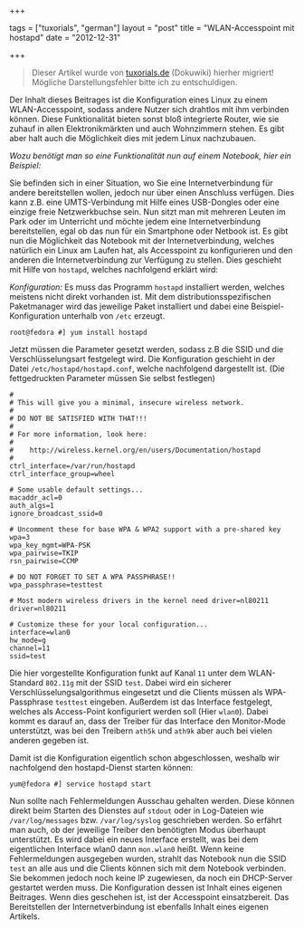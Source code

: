 +++

tags = ["tuxorials", "german"]
layout = "post"
title = "WLAN-Accesspoint mit hostapd"
date = "2012-12-31"

+++

>
> Dieser Artikel wurde von [tuxorials.de](http://tuxorials.de) (Dokuwiki) hierher migriert!
> Mögliche Darstellungsfehler bitte ich zu entschuldigen.
>


Der Inhalt dieses Beitrages ist die Konfiguration eines Linux zu einem
WLAN-Accesspoint, sodass andere Nutzer sich drahtlos mit ihm verbinden
können. Diese Funktionalität bieten sonst bloß integrierte Router, wie
sie zuhauf in allen Elektronikmärkten und auch Wohnzimmern stehen. Es
gibt aber halt auch die Möglichkeit dies mit jedem Linux nachzubauen.

*Wozu benötigt man so eine Funktionalität nun auf einem Notebook, hier
ein Beispiel:*

Sie befinden sich in einer Situation, wo Sie eine Internetverbindung für
andere bereitstellen wollen, jedoch nur über einen Anschluss verfügen.
Dies kann z.B. eine UMTS-Verbindung mit Hilfe eines USB-Dongles oder
eine einzige freie Netzwerkbuchse sein. Nun sitzt man mit mehreren
Leuten im Park oder im Unterricht und möchte jedem eine
Internetverbindung bereitstellen, egal ob das nun für ein Smartphone
oder Netbook ist. Es gibt nun die Möglichkeit das Notebook mit der
Internetverbindung, welches natürlich ein Linux am Laufen hat, als
Accesspoint zu konfigurieren und den anderen die Internetverbindung zur
Verfügung zu stellen. Dies geschieht mit Hilfe von `hostapd`, welches
nachfolgend erklärt wird:

*Konfiguration:* Es muss das Programm `hostapd` installiert werden,
welches meistens nicht direkt vorhanden ist. Mit dem
distributionsspezifischen Paketmanager wird das jeweilige Paket
installiert und dabei eine Beispiel-Konfiguration unterhalb von `/etc`
erzeugt.

```
root@fedora #] yum install hostapd
```

Jetzt müssen die Parameter gesetzt werden, sodass z.B die SSID und die
Verschlüsselungsart festgelegt wird. Die Konfiguration geschieht in der
Datei `/etc/hostapd/hostapd.conf`, welche nachfolgend dargestellt ist.
(Die fettgedruckten Parameter müssen Sie selbst festlegen)

```
# 
# This will give you a minimal, insecure wireless network. 
#  
# DO NOT BE SATISFIED WITH THAT!!! 
# 
# For more information, look here: 
# 
#    http://wireless.kernel.org/en/users/Documentation/hostapd 
#  
ctrl_interface=/var/run/hostapd 
ctrl_interface_group=wheel  

# Some usable default settings... 
macaddr_acl=0 
auth_algs=1 
ignore_broadcast_ssid=0  

# Uncomment these for base WPA & WPA2 support with a pre-shared key 
wpa=3 
wpa_key_mgmt=WPA-PSK 
wpa_pairwise=TKIP 
rsn_pairwise=CCMP  

# DO NOT FORGET TO SET A WPA PASSPHRASE!! 
wpa_passphrase=testtest  

# Most modern wireless drivers in the kernel need driver=nl80211
driver=nl80211  

# Customize these for your local configuration... 
interface=wlan0 
hw_mode=g 
channel=11 
ssid=test
```

Die hier vorgestellte Konfiguration funkt auf Kanal `11` unter dem
WLAN-Standard `802.11g` mit der SSID `test`. Dabei wird ein sicherer
Verschlüsselungsalgorithmus eingesetzt und die Clients müssen als
WPA-Passphrase `testtest` eingeben. Außerdem ist das Interface
festgelegt, welches als Access-Point konfiguriert werden soll (Hier
`wlan0`). Dabei kommt es darauf an, dass der Treiber für das Interface
den Monitor-Mode unterstützt, was bei den Treibern `ath5k` und `ath9k`
aber auch bei vielen anderen gegeben ist.

Damit ist die Konfiguration eigentlich schon abgeschlossen, weshalb wir
nachfolgend den hostapd-Dienst starten können:

```
yum@fedora #] service hostapd start
```

Nun sollte nach Fehlermeldungen Ausschau gehalten werden. Diese können
direkt beim Starten des Dienstes auf `stdout` oder in Log-Dateien wie
`/var/log/messages` bzw. `/var/log/syslog` geschrieben werden. So
erfährt man auch, ob der jeweilige Treiber den benötigten Modus
überhaupt unterstützt. Es wird dabei ein neues Interface erstellt, was
bei dem eigentlichen Interface wlan0 dann `mon.wlan0` heißt. Wenn keine
Fehlermeldungen ausgegeben wurden, strahlt das Notebook nun die SSID
`test` an alle aus und die Clients können sich mit dem Notebook
verbinden. Sie bekommen jedoch noch keine IP zugewiesen, da noch ein
DHCP-Server gestartet werden muss. Die Konfiguration dessen ist Inhalt
eines eigenen Beitrages. Wenn dies geschehen ist, ist der Accesspoint
einsatzbereit. Das Bereitstellen der Internetverbindung ist ebenfalls
Inhalt eines eigenen Artikels.
